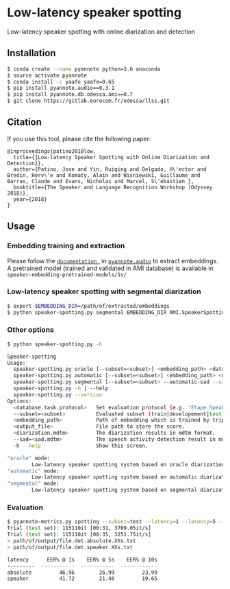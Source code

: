 # Low-latency speaker spotting
Low-latency speaker spotting with online diarization and detection
## Installation
```bash
$ conda create --name pyannote python=3.6 anaconda
$ source activate pyannote
$ conda install -c yaafe yaafe=0.65
$ pip install pyannote.audio==0.3.1
$ pip install pyannote.db.odessa.ami==0.7
$ git clone https://gitlab.eurecom.fr/odessa/llss.git
```

## Citation
If you use this tool, please cite the following paper:
```
@inproceedings{patino2018low,
  title={{Low-latency Speaker Spotting with Online Diarization and Detection}},
  author={Patino, Jose and Yin, Ruiqing and Delgado, H\'ector and Bredin, Herv\'e and Komaty, Alain and Wisniewski, Guillaume and Barras, Claude and Evans, Nicholas and Marcel, S\'ebastien },
  booktitle={The Speaker and Language Recognition Workshop (Odyssey 2018)},
  year={2018}
}
```

## Usage
### Embedding training and extraction
Please follow the [`documentation `](https://github.com/pyannote/pyannote-audio/tree/master/tutorials/speaker-embedding) in [`pyannote.audio`](https://github.com/pyannote/pyannote-audio) to extract embeddings. A pretrained model (trained and validated in AMI database) is available in `speaker-embedding-pretrained-models/1s/`

### Low-latency speaker spotting with segmental diarization
```bash
$ export $EMBEDDING_DIR=/path/of/extracted/embeddings
$ python speaker-spotting.py segmental EMBEDDING_DIR AMI.SpeakerSpotting.MixHeadset  /path/of/output/file.json

```
### Other options 
```bash
$ python speaker-spotting.py -h

Speaker-spotting
Usage:
  speaker-spotting.py oracle [--subset=<subset>] <embedding_path> <database.task.protocol> <output_file>
  speaker-spotting.py automatic [--subset=<subset>] <embedding_path> <database.task.protocol> <diarization.mdtm> <output_file>
  speaker-spotting.py segmental [--subset=<subset> --automatic-sad --sad=<sad.mdtm>] <embedding_path> <database.task.protocol> <output_file>
  speaker-spotting.py -h | --help
  speaker-spotting.py --version
Options:
  <database.task.protocol>   Set evaluation protocol (e.g. "Etape.SpeakerDiarization.TV").
  --subset=<subset>          Evaluated subset (train|developement|test) [default: development]
  <embedding_path>           Path of embedding which is trained by triplet loss.
  <output_file>              File path to store the score.
  <diarization.mdtm>         The diarization results in mdtm format.
  --sad=<sad.mdtm>           The speech activity detection result in mdtm format.
  -h --help                  Show this screen.

"oracle" mode:
        Low-latency speaker spotting system based on oracle diarization result.
"automatic" mode:
        Low-latency speaker spotting system based on automatic diarization result.
"segmental" mode:
        Low-latency speaker spotting system based on segmental diarization result.

```

### Evaluation
```bash
$ pyannote-metrics.py spotting --subset=test --latency=1 --latency=5 --latency=10 AMI.SpeakerSpotting.MixHeadset path/of/output/file.json
Trial (test set): 115110it [00:31, 3709.05it/s]
Trial (test set): 115110it [00:35, 3251.75it/s]
> path/of/output/file.det.absolute.XXs.txt
> path/of/output/file.det.speaker.XXs.txt

latency      EER% @ 1s    EER% @ 5s    EER% @ 10s
---------  -----------  -----------  ------------
absolute         46.96        26.99         23.99
speaker          41.72        21.40         19.65

```
